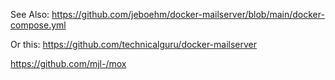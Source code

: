
See Also: https://github.com/jeboehm/docker-mailserver/blob/main/docker-compose.yml

Or this: https://github.com/technicalguru/docker-mailserver

https://github.com/mjl-/mox


